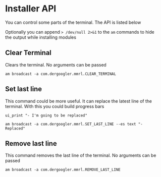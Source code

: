 # Installer API

You can control some parts of the terminal. The API is listed below

Optionally you can append `> /dev/null 2>&1` to the `am` commands to hide the output while installing modules

## Clear Terminal

Clears the terminal. No arguments can be passed

```shell
am broadcast -a com.dergoogler.mmrl.CLEAR_TERMINAL
```

## Set last line

This command could be more useful. It can replace the latest line of the terminal.
With this you could build progress bars

```shell
ui_print "- I'm going to be replaced"

am broadcast -a com.dergoogler.mmrl.SET_LAST_LINE --es text "- Replaced"
```

## Remove last line

This command removes the last line of the terminal. No arguments can be passed

```shell
am broadcast -a com.dergoogler.mmrl.REMOVE_LAST_LINE
```
